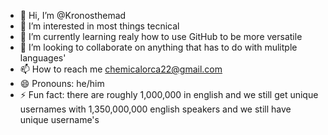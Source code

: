 - 👋 Hi, I’m @Kronosthemad
- 👀 I’m interested in most things tecnical
- 🌱 I’m currently learning realy how to use GitHub to be more versatile 
- 💞️ I’m looking to collaborate on anything that has to do with mulitple languages' 
- 📫 How to reach me chemicalorca22@gmail.com
- 😄 Pronouns: he/him
- ⚡ Fun fact: there are roughly 1,000,000 in english and we still get unique usernames with 1,350,000,000 english speakers and we still have unique username's                  

<!---
Kronosthemad/Kronosthemad is a ✨ special ✨ repository because its `README.md` (this file) appears on your GitHub profile.
You can click the Preview link to take a look at your changes.
--->
